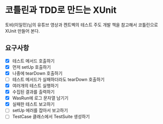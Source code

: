 # 코틀린과 TDD로 만드는 XUnit

토비(이일민)님의 유튜브 영상과 켄트벡의 테스트 주도 개발 책을 참고해서 코틀린으로 XUnit 만들어 본다.


## 요구사항
- [x] 테스트 메서드 호출하기
- [x] 먼저 setUp 호출하기
- [x] 나중에 tearDown 호출하기
- [ ] 테스트 메서드가 실패하더라도 tearDown 호출하기
- [x] 여러개의 테스트 실행하기
- [x] 수집된 결과를 출력하기
- [x] WasRun에 로그 문자열 남기기
- [x] 실패한 테스트 보고하기
- [ ] setUp 에러를 잡아서 보고하기
- [ ] TestCase 클래스에서 TestSuite 생성하기
